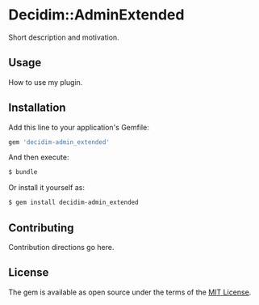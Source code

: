 # Decidim::AdminExtended
Short description and motivation.

## Usage
How to use my plugin.

## Installation
Add this line to your application's Gemfile:

```ruby
gem 'decidim-admin_extended'
```

And then execute:
```bash
$ bundle
```

Or install it yourself as:
```bash
$ gem install decidim-admin_extended
```

## Contributing
Contribution directions go here.

## License
The gem is available as open source under the terms of the [MIT License](https://opensource.org/licenses/MIT).
